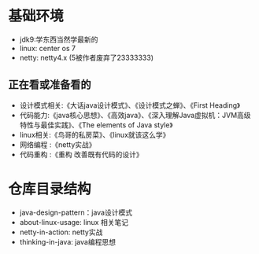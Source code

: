 # 基础环境
- jdk9:学东西当然学最新的
- linux: center os 7 
- netty: netty4.x (5被作者废弃了23333333)


## 正在看或准备看的  
-  设计模式相关:《大话java设计模式》、《设计模式之蝉》、《First Heading》   
-  代码能力:《java核心思想》、《高效java》、《深入理解Java虚拟机：JVM高级特性与最佳实践》、《The elements of Java style》    
-  linux相关:《鸟哥的私房菜》、《linux就该这么学》      
-  网络编程 :《netty实战》       
-  代码重构 :《重构 改善既有代码的设计》     

# 仓库目录结构
- java-design-pattern：java设计模式
- about-linux-usage: linux 相关笔记
- netty-in-action: netty实战
- thinking-in-java: java编程思想
